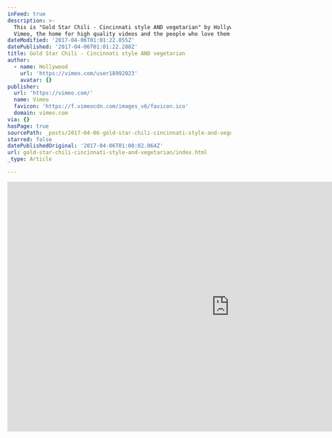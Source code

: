 ```yaml
---
inFeed: true
description: >-
  This is "Gold Star Chili - Cincinnati style AND vegetarian" by Hollywood on
  Vimeo, the home for high quality videos and the people who love them.
dateModified: '2017-04-06T01:01:22.055Z'
datePublished: '2017-04-06T01:01:22.288Z'
title: Gold Star Chili - Cincinnati style AND vegetarian
author:
  - name: Hollywood
    url: 'https://vimeo.com/user18992023'
    avatar: {}
publisher:
  url: 'https://vimeo.com/'
  name: Vimeo
  favicon: 'https://f.vimeocdn.com/images_v6/favicon.ico'
  domain: vimeo.com
via: {}
hasPage: true
sourcePath: _posts/2017-04-06-gold-star-chili-cincinnati-style-and-vegetarian.md
starred: false
datePublishedOriginal: '2017-04-06T01:00:02.064Z'
url: gold-star-chili-cincinnati-style-and-vegetarian/index.html
_type: Article

---
```

<iframe src="https://cdn.embedly.com/widgets/media.html?src=https%3A%2F%2Fplayer.vimeo.com%2Fvideo%2F211602623&amp;url=https%3A%2F%2Fvimeo.com%2F211602623&amp;image=https%3A%2F%2Fi.vimeocdn.com%2Fvideo%2F627667197_1280.jpg&amp;key=b7d04c9b404c499eba89ee7072e1c4f7&amp;type=text%2Fhtml&amp;schema=vimeo" width="1000" height="563" scrolling="no" frameborder="0" allowfullscreen="" style=""></iframe>